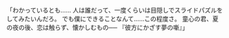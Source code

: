 「わかっているとも……
人は誰だって、一度くらいは目隠しでスライドパズルをしてみたいんだろ。
でも僕にできることなんて……この程度さ。
童心の君、夏の夜の後、恋は触らず、懐かしむもの──
『彼方にかざす夢の噺』」
